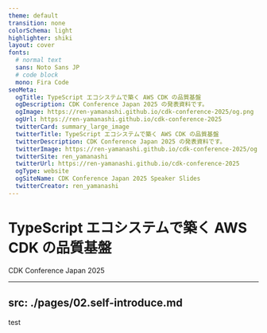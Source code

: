 ```yaml
---
theme: default
transition: none
colorSchema: light
highlighter: shiki
layout: cover
fonts:
  # normal text
  sans: Noto Sans JP
  # code block
  mono: Fira Code
seoMeta:
  ogTitle: TypeScript エコシステムで築く AWS CDK の品質基盤
  ogDescription: CDK Conference Japan 2025 の発表資料です。
  ogImage: https://ren-yamanashi.github.io/cdk-conference-2025/og.png
  ogUrl: https://ren-yamanashi.github.io/cdk-conference-2025
  twitterCard: summary_large_image
  twitterTitle: TypeScript エコシステムで築く AWS CDK の品質基盤
  twitterDescription: CDK Conference Japan 2025 の発表資料です。
  twitterImage: https://ren-yamanashi.github.io/cdk-conference-2025/og.png
  twitterSite: ren_yamanashi
  twitterUrl: https://ren-yamanashi.github.io/cdk-conference-2025
  ogType: website
  ogSiteName: CDK Conference Japan 2025 Speaker Slides
  twitterCreator: ren_yamanashi
---
```


# TypeScript エコシステムで築く AWS CDK の品質基盤

CDK Conference Japan 2025

---
src: ./pages/02.self-introduce.md
---

test
